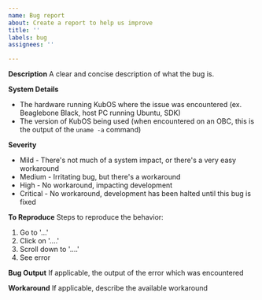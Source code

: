```yaml
---
name: Bug report
about: Create a report to help us improve
title: ''
labels: bug
assignees: ''

---
```


**Description**
A clear and concise description of what the bug is.

**System Details**
- The hardware running KubOS where the issue was encountered (ex. Beaglebone Black, host PC running Ubuntu, SDK)
- The version of KubOS being used (when encountered on an OBC, this is the output of the `uname -a` command)

**Severity**
- Mild - There's not much of a system impact, or there's a very easy workaround
- Medium - Irritating bug, but there's a workaround
- High - No workaround, impacting development
- Critical - No workaround, development has been halted until this bug is fixed

**To Reproduce**
Steps to reproduce the behavior:
1. Go to '...'
2. Click on '....'
3. Scroll down to '....'
4. See error

**Bug Output**
If applicable, the output of the error which was encountered

**Workaround**
If applicable, describe the available workaround
